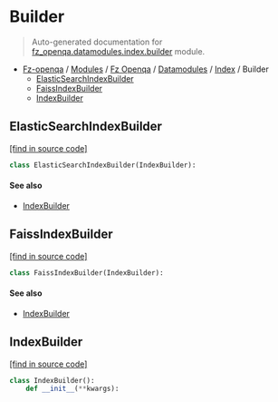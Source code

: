 # Builder

> Auto-generated documentation for [fz_openqa.datamodules.index.builder](blob/master/fz_openqa/datamodules/index/builder.py) module.

- [Fz-openqa](../../../README.md#fz-openqa-index) / [Modules](../../../MODULES.md#fz-openqa-modules) / [Fz Openqa](../../index.md#fz-openqa) / [Datamodules](../index.md#datamodules) / [Index](index.md#index) / Builder
    - [ElasticSearchIndexBuilder](#elasticsearchindexbuilder)
    - [FaissIndexBuilder](#faissindexbuilder)
    - [IndexBuilder](#indexbuilder)

## ElasticSearchIndexBuilder

[[find in source code]](blob/master/fz_openqa/datamodules/index/builder.py#L24)

```python
class ElasticSearchIndexBuilder(IndexBuilder):
```

#### See also

- [IndexBuilder](#indexbuilder)

## FaissIndexBuilder

[[find in source code]](blob/master/fz_openqa/datamodules/index/builder.py#L20)

```python
class FaissIndexBuilder(IndexBuilder):
```

#### See also

- [IndexBuilder](#indexbuilder)

## IndexBuilder

[[find in source code]](blob/master/fz_openqa/datamodules/index/builder.py#L8)

```python
class IndexBuilder():
    def __init__(**kwargs):
```
